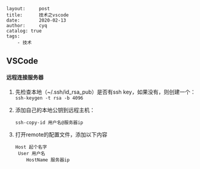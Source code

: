 ```
layout:     post
title:      技术之vscode
date:       2020-02-13
author:     cyq
catalog: true
tags:
    - 技术
```



## VSCode

#### 远程连接服务器

1. 先检查本地（~/.ssh/id_rsa_pub）是否有ssh key，如果没有，则创建一个：`ssh-keygen -t rsa -b 4096`

2. 添加自己的本地公钥到远程主机：

   `ssh-copy-id 用户名@服务器ip`

3. 打开remote的配置文件，添加以下内容

   ```
   Host 起个名字
    User 用户名
       HostName 服务器ip
```





